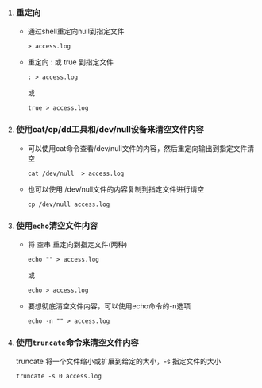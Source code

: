 1. ### 重定向

   - 通过shell重定向null到指定文件

     ```shell
     > access.log
     ```

   - 重定向 : 或 true 到指定文件

     ```shell
     : > access.log
     ```

     或

     ```shell
     true > access.log
     ```

2. ### 使用cat/cp/dd工具和/dev/null设备来清空文件内容

   - 可以使用cat命令查看/dev/null文件的内容，然后重定向输出到指定文件清空

     ```shell
     cat /dev/null  > access.log
     ```

   - 也可以使用 /dev/null文件的内容复制到指定文件进行请空

     ```shell
     cp /dev/null access.log
     ```

3. ### 使用`echo`清空文件内容

   - 将 空串 重定向到指定文件(两种)

     ```shell
     echo "" > access.log
     ```

     或

     ```shell
     echo > access.log
     ```

   - 要想彻底清空文件内容，可以使用echo命令的-n选项

     ```shell
     echo -n "" > access.log
     ```

4. ### 使用`truncate`命令来清空文件内容

   truncate 将一个文件缩小或扩展到给定的大小，-s 指定文件的大小

   ```shell
   truncate -s 0 access.log
   ```